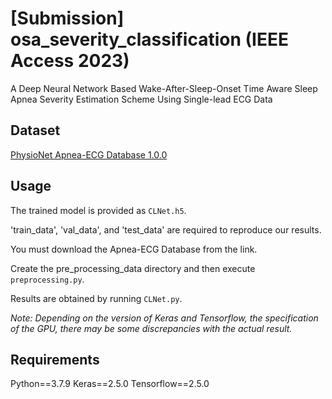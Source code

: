 # [Submission] osa_severity_classification (IEEE Access 2023)
A Deep Neural Network Based Wake-After-Sleep-Onset Time Aware Sleep Apnea Severity Estimation Scheme Using Single-lead ECG Data

## Dataset
[PhysioNet Apnea-ECG Database 1.0.0](https://physionet.org/content/apnea-ecg/1.0.0/)

## Usage
The trained model is provided as `CLNet.h5`.

'train_data', 'val_data', and 'test_data' are required to reproduce our results.

You must download the Apnea-ECG Database from the link. 

Create the pre_processing_data directory and then execute `preprocessing.py`.

Results are obtained by running `CLNet.py`.

*Note: Depending on the version of Keras and Tensorflow, the specification of the GPU, there may be some discrepancies with the actual result.*

## Requirements
Python==3.7.9 Keras==2.5.0 Tensorflow==2.5.0
